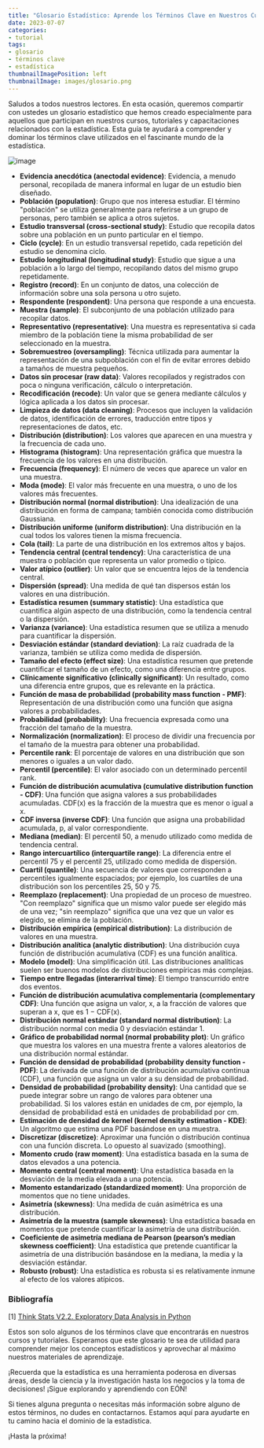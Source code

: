 ```yaml
---
title: "Glosario Estadístico: Aprende los Términos Clave en Nuestros Cursos y Tutoriales"
date: 2023-07-07
categories:
- tutorial
tags:
- glosario
- términos clave
- estadística
thumbnailImagePosition: left
thumbnailImage: images/glosario.png
---
```

Saludos a todos nuestros lectores. En esta ocasión, queremos compartir con ustedes un glosario estadístico que hemos creado especialmente para aquellos que participan en nuestros cursos, tutoriales y capacitaciones relacionados con la estadística. Esta guía te ayudará a comprender y dominar los términos clave utilizados en el fascinante mundo de la estadística.
<!--more-->
![image](/images/glosario.png "titulo")

- **Evidencia anecdótica (anectodal evidence)**: Evidencia, a menudo personal, recopilada de manera informal en lugar de un estudio bien diseñado.
- **Población (population)**: Grupo que nos interesa estudiar. El término "población" se utiliza generalmente para referirse a un grupo de personas, pero también se aplica a otros sujetos.
- **Estudio transversal (cross-sectional study)**: Estudio que recopila datos sobre una población en un punto particular en el tiempo.
- **Ciclo (cycle)**: En un estudio transversal repetido, cada repetición del estudio se denomina ciclo.
- **Estudio longitudinal (longitudinal study)**: Estudio que sigue a una población a lo largo del tiempo, recopilando datos del mismo grupo repetidamente.
- **Registro (record)**: En un conjunto de datos, una colección de información sobre una sola persona u otro sujeto.
- **Respondente (respondent)**: Una persona que responde a una encuesta.
- **Muestra (sample)**: El subconjunto de una población utilizado para recopilar datos.
- **Representativo (representative)**: Una muestra es representativa si cada miembro de la población tiene la misma probabilidad de ser seleccionado en la muestra.
- **Sobremuestreo (oversampling)**: Técnica utilizada para aumentar la representación de una subpoblación con el fin de evitar errores debido a tamaños de muestra pequeños.
- **Datos sin procesar (raw data)**: Valores recopilados y registrados con poca o ninguna verificación, cálculo o interpretación.
- **Recodificación (recode)**: Un valor que se genera mediante cálculos y lógica aplicada a los datos sin procesar.
- **Limpieza de datos (data cleaning)**: Procesos que incluyen la validación de datos, identificación de errores, traducción entre tipos y representaciones de datos, etc.
- **Distribución (distribution)**: Los valores que aparecen en una muestra y la frecuencia de cada uno.
- **Histograma (histogram)**: Una representación gráfica que muestra la frecuencia de los valores en una distribución.
- **Frecuencia (frequency)**: El número de veces que aparece un valor en una muestra.
- **Moda (mode)**: El valor más frecuente en una muestra, o uno de los valores más frecuentes.
- **Distribución normal (normal distribution)**: Una idealización de una distribución en forma de campana; también conocida como distribución Gaussiana.
- **Distribución uniforme (uniform distribution)**: Una distribución en la cual todos los valores tienen la misma frecuencia.
- **Cola (tail)**: La parte de una distribución en los extremos altos y bajos.
- **Tendencia central (central tendency)**: Una característica de una muestra o población que representa un valor promedio o típico.
- **Valor atípico (outlier)**: Un valor que se encuentra lejos de la tendencia central.
- **Dispersión (spread)**: Una medida de qué tan dispersos están los valores en una distribución.
- **Estadística resumen (summary statistic)**: Una estadística que cuantifica algún aspecto de una distribución, como la tendencia central o la dispersión.
- **Varianza (variance)**: Una estadística resumen que se utiliza a menudo para cuantificar la dispersión.
- **Desviación estándar (standard deviation)**: La raíz cuadrada de la varianza, también se utiliza como medida de dispersión.
- **Tamaño del efecto (effect size)**: Una estadística resumen que pretende cuantificar el tamaño de un efecto, como una diferencia entre grupos.
- **Clínicamente significativo (clinically significant)**: Un resultado, como una diferencia entre grupos, que es relevante en la práctica.
- **Función de masa de probabilidad (probability mass function - PMF)**: Representación de una distribución como una función que asigna valores a probabilidades.
- **Probabilidad (probability)**: Una frecuencia expresada como una fracción del tamaño de la muestra.
- **Normalización (normalization)**: El proceso de dividir una frecuencia por el tamaño de la muestra para obtener una probabilidad.
- **Percentile rank**: El porcentaje de valores en una distribución que son menores o iguales a un valor dado.
- **Percentil (percentile)**: El valor asociado con un determinado percentil rank.
- **Función de distribución acumulativa (cumulative distribution function - CDF)**: Una función que asigna valores a sus probabilidades acumuladas. CDF(x) es la fracción de la muestra que es menor o igual a x.
- **CDF inversa (inverse CDF)**: Una función que asigna una probabilidad acumulada, p, al valor correspondiente.
- **Mediana (median)**: El percentil 50, a menudo utilizado como medida de tendencia central.
- **Rango intercuartílico (interquartile range)**: La diferencia entre el percentil 75 y el percentil 25, utilizado como medida de dispersión.
- **Cuartil (quantile)**: Una secuencia de valores que corresponden a percentiles igualmente espaciados; por ejemplo, los cuartiles de una distribución son los percentiles 25, 50 y 75.
- **Reemplazo (replacement)**: Una propiedad de un proceso de muestreo. "Con reemplazo" significa que un mismo valor puede ser elegido más de una vez; "sin reemplazo" significa que una vez que un valor es elegido, se elimina de la población.
- **Distribución empírica (empirical distribution)**: La distribución de valores en una muestra.
- **Distribución analítica (analytic distribution)**: Una distribución cuya función de distribución acumulativa (CDF) es una función analítica.
- **Modelo (model)**: Una simplificación útil. Las distribuciones analíticas suelen ser buenos modelos de distribuciones empíricas más complejas.
- **Tiempo entre llegadas (interarrival time)**: El tiempo transcurrido entre dos eventos.
- **Función de distribución acumulativa complementaria (complementary CDF)**: Una función que asigna un valor, x, a la fracción de valores que superan a x, que es 1 − CDF(x).
- **Distribución normal estándar (standard normal distribution)**: La distribución normal con media 0 y desviación estándar 1.
- **Gráfico de probabilidad normal (normal probability plot)**: Un gráfico que muestra los valores en una muestra frente a valores aleatorios de una distribución normal estándar.
- **Función de densidad de probabilidad (probability density function - PDF)**: La derivada de una función de distribución acumulativa continua (CDF), una función que asigna un valor a su densidad de probabilidad.
- **Densidad de probabilidad (probability density)**: Una cantidad que se puede integrar sobre un rango de valores para obtener una probabilidad. Si los valores están en unidades de cm, por ejemplo, la densidad de probabilidad está en unidades de probabilidad por cm.
- **Estimación de densidad de kernel (kernel density estimation - KDE)**: Un algoritmo que estima una PDF basándose en una muestra.
- **Discretizar (discretize)**: Aproximar una función o distribución continua con una función discreta. Lo opuesto al suavizado (smoothing).
- **Momento crudo (raw moment)**: Una estadística basada en la suma de datos elevados a una potencia.
- **Momento central (central moment)**: Una estadística basada en la desviación de la media elevada a una potencia.
- **Momento estandarizado (standardized moment)**: Una proporción de momentos que no tiene unidades.
- **Asimetría (skewness)**: Una medida de cuán asimétrica es una distribución.
- **Asimetría de la muestra (sample skewness)**: Una estadística basada en momentos que pretende cuantificar la asimetría de una distribución.
- **Coeficiente de asimetría mediana de Pearson (pearson’s median skewness coefficient)**: Una estadística que pretende cuantificar la asimetría de una distribución basándose en la mediana, la media y la desviación estándar.
- **Robusto (robust)**: Una estadística es robusta si es relativamente inmune al efecto de los valores atípicos.


### Bibliografía
[1] [Think Stats V2.2. Exploratory Data Analysis in Python](https://greenteapress.com/wp/think-stats-2e/)


Estos son solo algunos de los términos clave que encontrarás en nuestros cursos y tutoriales. Esperamos que este glosario te sea de utilidad para comprender mejor los conceptos estadísticos y aprovechar al máximo nuestros materiales de aprendizaje.

¡Recuerda que la estadística es una herramienta poderosa en diversas áreas, desde la ciencia y la investigación hasta los negocios y la toma de decisiones! ¡Sigue explorando y aprendiendo con EÓN!

Si tienes alguna pregunta o necesitas más información sobre alguno de estos términos, no dudes en contactarnos. Estamos aquí para ayudarte en tu camino hacia el dominio de la estadística.

¡Hasta la próxima!
